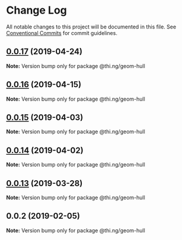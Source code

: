 # Change Log

All notable changes to this project will be documented in this file.
See [Conventional Commits](https://conventionalcommits.org) for commit guidelines.

## [0.0.17](https://github.com/thi-ng/umbrella/compare/@thi.ng/geom-hull@0.0.16...@thi.ng/geom-hull@0.0.17) (2019-04-24)

**Note:** Version bump only for package @thi.ng/geom-hull





## [0.0.16](https://github.com/thi-ng/umbrella/compare/@thi.ng/geom-hull@0.0.15...@thi.ng/geom-hull@0.0.16) (2019-04-15)

**Note:** Version bump only for package @thi.ng/geom-hull





## [0.0.15](https://github.com/thi-ng/umbrella/compare/@thi.ng/geom-hull@0.0.14...@thi.ng/geom-hull@0.0.15) (2019-04-03)

**Note:** Version bump only for package @thi.ng/geom-hull





## [0.0.14](https://github.com/thi-ng/umbrella/compare/@thi.ng/geom-hull@0.0.13...@thi.ng/geom-hull@0.0.14) (2019-04-02)

**Note:** Version bump only for package @thi.ng/geom-hull





## [0.0.13](https://github.com/thi-ng/umbrella/compare/@thi.ng/geom-hull@0.0.12...@thi.ng/geom-hull@0.0.13) (2019-03-28)

**Note:** Version bump only for package @thi.ng/geom-hull







## 0.0.2 (2019-02-05)

**Note:** Version bump only for package @thi.ng/geom-hull
